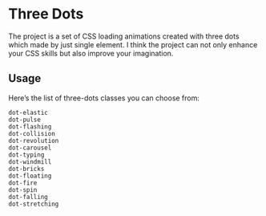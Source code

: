 # Three Dots

The project is a set of CSS loading animations created with three dots which made by just single element. I think the project can not only enhance your CSS skills but also improve your imagination.

## Usage

Here’s the list of three-dots classes you can choose from:

```
dot-elastic
dot-pulse
dot-flashing
dot-collision
dot-revolution
dot-carousel
dot-typing
dot-windmill
dot-bricks
dot-floating
dot-fire
dot-spin
dot-falling
dot-stretching
```
